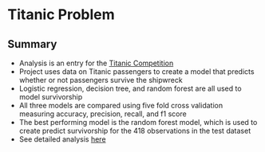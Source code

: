 # Titanic Problem
## Summary
* Analysis is an entry for the [Titanic Competition](https://www.kaggle.com/c/titanic/overview)
* Project uses data on Titanic passengers to create a model that predicts whether or not passengers survive the shipwreck 
* Logistic regression, decision tree, and random forest are all used to model survivorship
* All three models are compared using five fold cross validation measuring accuracy, precision, recall, and f1 score
* The best performing model is the random forest model, which is used to create predict survivorship for the 418 observations in the test dataset
* See detailed analysis [here](https://github.com/mileslucey/titanic_problem/blob/master/titanic_analysis.ipynb)

